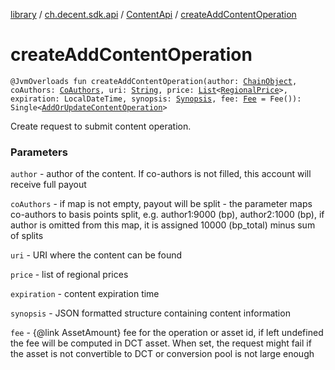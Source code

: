 [library](../../index.md) / [ch.decent.sdk.api](../index.md) / [ContentApi](index.md) / [createAddContentOperation](./create-add-content-operation.md)

# createAddContentOperation

`@JvmOverloads fun createAddContentOperation(author: `[`ChainObject`](../../ch.decent.sdk.model/-chain-object/index.md)`, coAuthors: `[`CoAuthors`](../../ch.decent.sdk.model/-co-authors/index.md)`, uri: `[`String`](https://kotlinlang.org/api/latest/jvm/stdlib/kotlin/-string/index.html)`, price: `[`List`](https://kotlinlang.org/api/latest/jvm/stdlib/kotlin.collections/-list/index.html)`<`[`RegionalPrice`](../../ch.decent.sdk.model/-regional-price/index.md)`>, expiration: LocalDateTime, synopsis: `[`Synopsis`](../../ch.decent.sdk.model/-synopsis/index.md)`, fee: `[`Fee`](../../ch.decent.sdk.model/-fee/index.md)` = Fee()): Single<`[`AddOrUpdateContentOperation`](../../ch.decent.sdk.model.operation/-add-or-update-content-operation/index.md)`>`

Create request to submit content operation.

### Parameters

`author` - author of the content. If co-authors is not filled, this account will receive full payout

`coAuthors` - if map is not empty, payout will be split - the parameter maps co-authors
to basis points split, e.g. author1:9000 (bp), author2:1000 (bp),
if author is omitted from this map, it is assigned 10000 (bp_total) minus sum of splits

`uri` - URI where the content can be found

`price` - list of regional prices

`expiration` - content expiration time

`synopsis` - JSON formatted structure containing content information

`fee` - {@link AssetAmount} fee for the operation or asset id, if left undefined the fee will be computed in DCT asset.
When set, the request might fail if the asset is not convertible to DCT or conversion pool is not large enough